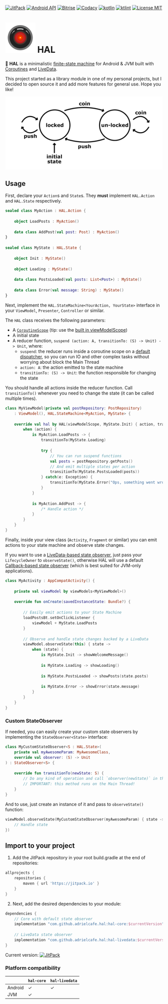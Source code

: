 [![JitPack](https://img.shields.io/jitpack/v/github/adrielcafe/hal.svg?style=for-the-badge)](https://jitpack.io/#adrielcafe/hal) 
[![Android API](https://img.shields.io/badge/api-16%2B-brightgreen.svg?style=for-the-badge)](https://android-arsenal.com/api?level=16) 
[![Bitrise](https://img.shields.io/bitrise/29bfee3f365ee4b9/master.svg?style=for-the-badge&token=AWE1QrlM0cgnpevpS1Tmrw)](https://app.bitrise.io/app/29bfee3f365ee4b9) 
[![Codacy](https://img.shields.io/codacy/grade/590119aba1d14ea38908d6c1c8c11f07.svg?style=for-the-badge)](https://www.codacy.com/app/adriel_cafe/hal) 
[![kotlin](https://img.shields.io/github/languages/top/adrielcafe/hal.svg?style=for-the-badge)](https://kotlinlang.org/) 
[![ktlint](https://img.shields.io/badge/code%20style-%E2%9D%A4-FF4081.svg?style=for-the-badge)](https://ktlint.github.io/) 
[![License MIT](https://img.shields.io/github/license/adrielcafe/hal.svg?style=for-the-badge&color=yellow)](https://opensource.org/licenses/MIT) 

# ![logo](https://github.com/adrielcafe/hal/blob/master/hal-logo.png?raw=true) HAL

🔴 **HAL** is a minimalistic [finite-state machine](https://en.wikipedia.org/wiki/Finite-state_machine) for Android &amp; JVM built with [Coroutines](https://kotlinlang.org/docs/reference/coroutines-overview.html) and [LiveData](https://developer.android.com/topic/libraries/architecture/livedata).

This project started as a library module in one of my personal projects, but I decided to open source it and add more features for general use. Hope you like!

[![turnstile diagram](https://github.com/adrielcafe/hal/blob/master/turnstile-diagram.jpg?raw=true)](https://www.smashingmagazine.com/2018/01/rise-state-machines/)

## Usage

First, declare your `Action`s and `State`s. They **must** implement `HAL.Action` and `HAL.State` respectively.

```kotlin
sealed class MyAction : HAL.Action {

    object LoadPosts : MyAction()
    
    data class AddPost(val post: Post) : MyAction()
}

sealed class MyState : HAL.State {

    object Init : MyState()
    
    object Loading : MyState()
    
    data class PostsLoaded(val posts: List<Post>) : MyState()
    
    data class Error(val message: String) : MyState()
}
```

Next, implement the `HAL.StateMachine<YourAction, YourState>` interface in your `ViewModel`, `Presenter`, `Controller` or similar.

The `HAL` class receives the following parameters:
* A [`CoroutineScope`](https://kotlin.github.io/kotlinx.coroutines/kotlinx-coroutines-core/kotlinx.coroutines/-coroutine-scope/) (tip: use the [built in viewModelScope](https://developer.android.com/topic/libraries/architecture/coroutines#viewmodelscope))
* A initial state
* A reducer function, `suspend (action: A, transitionTo: (S) -> Unit) -> Unit`, where:
    - `suspend`: the reducer runs inside a coroutine scope on a [default dispatcher](https://kotlin.github.io/kotlinx.coroutines/kotlinx-coroutines-core/kotlinx.coroutines/-coroutine-dispatcher/), so you can run IO and other complex tasks without worrying about block the Main Thread
    - `action: A`: the action emitted to the state machine 
    - `transitionTo: (S) -> Unit`: the function responsible for changing the state

You should handle all actions inside the reducer function. Call `transitionTo()` whenever you need to change the state (it can be called multiple times).

```kotlin
class MyViewModel(private val postRepository: PostRepository) 
    : ViewModel(), HAL.StateMachine<MyAction, MyState> {

    override val hal by HAL(viewModelScope, MyState.Init) { action, transitionTo ->
        when (action) {
            is MyAction.LoadPosts -> {
                transitionTo(MyState.Loading)
                
                try {
                    // You can run suspend functions
                    val posts = postRepository.getPosts()
                    // And emit multiple states per action
                    transitionTo(MyState.PostsLoaded(posts))
                } catch(e: Exception) {
                    transitionTo(MyState.Error("Ops, something went wrong."))
                }
            }
            
            is MyAction.AddPost -> {
                /* Handle action */
            }
        }
    }
}
```

Finally, inside your view class (`Activity`, `Fragment` or similar) you can emit actions to your state machine and observe state changes.

If you want to use a [LiveData-based state observer](https://github.com/adrielcafe/HAL/blob/master/hal-livedata/src/main/kotlin/cafe/adriel/hal/livedata/observer/LiveDataStateObserver.kt), just pass your `LifecycleOwner` to `observeState()`, otherwise HAL will use a default [Callback-based state observer](https://github.com/adrielcafe/HAL/blob/master/hal-core/src/main/kotlin/cafe/adriel/hal/observer/CallbackStateObserver.kt) (which is best suited for JVM-only applications).

```kotlin
class MyActivity : AppCompatActivity() {

    private val viewModel by viewModels<MyViewModel>()

    override fun onCreate(savedInstanceState: Bundle?) {
    
        // Easily emit actions to your State Machine
        loadPostsBt.setOnClickListener {
            viewModel + MyState.LoadPosts
        }
        
        // Observe and handle state changes backed by a LiveData
        viewModel.observeState(this) { state ->
            when (state) {
                is MyState.Init -> showWelcomeMessage()
                
                is MyState.Loading -> showLoading()
                
                is MyState.PostsLoaded -> showPosts(state.posts)
                
                is MyState.Error -> showError(state.message)
            }
        }
    }
}
```

### Custom StateObserver

If needed, you can easily create your custom state observers by implementing the `StateObserver<State>` interface:

```kotlin
class MyCustomStateObserver<S : HAL.State>(
    private val myAwesomeParam: MyAwesomeClass,
    override val observer: (S) -> Unit
) : StateObserver<S> {

    override fun transitionTo(newState: S) {
        // Do any kind of operation and call `observer(newState)` in the end
        // IMPORTANT: this method runs on the Main Thread!
    }
}
``` 

And to use, just create an instance of it and pass to `observeState()` function: 

```kotlin
viewModel.observeState(MyCustomStateObserver(myAwesomeParam) { state ->
    // Handle state
})
``` 

## Import to your project
1. Add the JitPack repository in your root build.gradle at the end of repositories:
```gradle
allprojects {
    repositories {
        maven { url 'https://jitpack.io' }
    }
}
```

2. Next, add the desired dependencies to your module:
```gradle
dependencies {
    // Core with default state observer
    implementation "com.github.adrielcafe.hal:hal-core:$currentVersion"

    // LiveData state observer
    implementation "com.github.adrielcafe.hal:hal-livedata:$currentVersion"
}
```
Current version: [![JitPack](https://img.shields.io/jitpack/v/github/adrielcafe/hal.svg?style=flat-square)](https://jitpack.io/#adrielcafe/hal)

### Platform compatibility

|         | `hal-core` | `hal-livedata` |
|---------|------------|----------------|
| Android | ✓          | ✓              |
| JVM     | ✓          |                |
